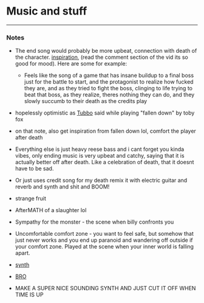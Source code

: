 # Music and stuff
---
### Notes
- The end song would probably be more upbeat, connection with death of the character. [inspiration](https://www.youtube.com/watch?v=urxeNbBc1nk&ab_channel=vivivivivi), (read the comment section of the vid its so good for mood). Here are some for example:
	- Feels like the song of a game that has insane buildup to a final boss just for the battle to start, and the protagonist to realize how fucked they are, and as they tried to fight the boss, clinging to life trying to beat that boss, as they realize, theres nothing they can do, and they slowly succumb to their death as the credits play
- hopelessly optimistic as [Tubbo](https://www.youtube.com/watch?v=4AFxipPfPv0&ab_channel=TUBBO%26FRIENDSCLIPS) said while playing "fallen down" by toby fox
- on that note, also get inspiration from fallen down lol, comfort the player after death
- Everything else is just heavy reese bass and i cant forget you kinda vibes, only ending music is very upbeat and catchy, saying that it is actually better off after death. Like a celebration of death, that it doesnt have to be sad.
- Or just uses credit song for my death remix it with electric guitar and reverb and synth and shit and BOOM!
- strange fruit

- AfterMATH of a slaughter lol
- Sympathy for the monster - the scene when billy confronts you
- Uncomfortable comfort zone - you want to feel safe, but somehow that just never works and you end up paranoid and wandering off outside if your comfort zone. Played at the scene when your inner world is falling apart.
- [synth](https://www.youtube.com/watch?v=zllWG68Znq8&ab_channel=Elation)
- [BRO](https://www.youtube.com/watch?v=SE2JYl6esdU&ab_channel=DLJ-Topic)
- MAKE A SUPER NICE SOUNDING SYNTH AND JUST CUT IT OFF WHEN TIME IS UP